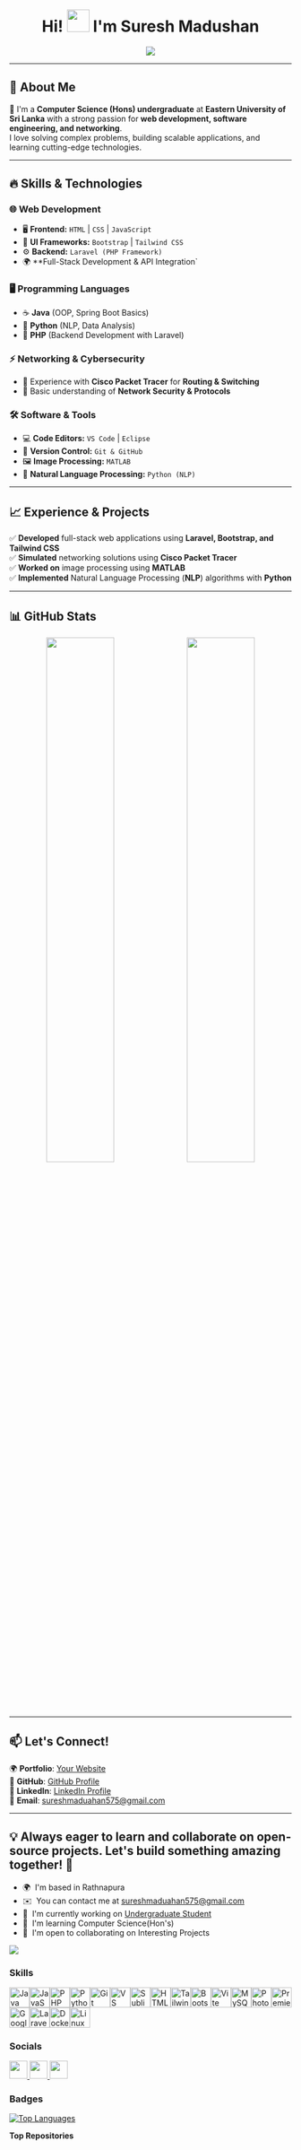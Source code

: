 <h1 align="center">
  Hi! <img src="https://user-images.githubusercontent.com/18350557/176309783-0785949b-9127-417c-8b55-ab5a4333674e.gif" width="40px"> I'm Suresh Madushan
</h1>

<p align="center">
  <img src="https://readme-typing-svg.demolab.com?font=Fira+Code&size=22&duration=2000&pause=1000&color=F75C7E&center=true&vCenter=true&width=500&lines=Web+Developer;Software+Engineer;Networking+Enthusiast;Open+Source+Contributor;Always+Learning+New+Technologies!" />
</p>

---

## 🚀 About Me  
👋 I'm a **Computer Science (Hons) undergraduate** at **Eastern University of Sri Lanka** with a strong passion for **web development, software engineering, and networking**.  
I love solving complex problems, building scalable applications, and learning cutting-edge technologies.

---

## 🔥 Skills & Technologies  

### 🌐 **Web Development**
- 🖥 **Frontend:** `HTML` | `CSS` | `JavaScript`
- 🎨 **UI Frameworks:** `Bootstrap` | `Tailwind CSS`
- ⚙ **Backend:** `Laravel (PHP Framework)`
- 🌍 **Full-Stack Development & API Integration`

### 🖥️ **Programming Languages**
- ☕ **Java** (OOP, Spring Boot Basics)
- 🐍 **Python** (NLP, Data Analysis)
- 🐘 **PHP** (Backend Development with Laravel)

### ⚡ **Networking & Cybersecurity**
- 🔌 Experience with **Cisco Packet Tracer** for **Routing & Switching**
- 🔐 Basic understanding of **Network Security & Protocols**

### 🛠 **Software & Tools**
- 💻 **Code Editors:** `VS Code` | `Eclipse`
- 🔧 **Version Control:** `Git & GitHub`
- 🖼 **Image Processing:** `MATLAB`
- 🤖 **Natural Language Processing:** `Python (NLP)`

---

## 📈 Experience & Projects  
✅ **Developed** full-stack web applications using **Laravel, Bootstrap, and Tailwind CSS**  
✅ **Simulated** networking solutions using **Cisco Packet Tracer**  
✅ **Worked on** image processing using **MATLAB**  
✅ **Implemented** Natural Language Processing (**NLP**) algorithms with **Python**  

---

## 📊 GitHub Stats  
<p align="center">
  <img src="https://github-readme-streak-stats.herokuapp.com/?user=yourusername&theme=radical&hide_border=true" width="49%" />
  <img src="https://github-readme-stats.vercel.app/api/top-langs/?username=yourusername&layout=compact&theme=radical&hide_border=true" width="49%" />
</p>

---

## 📫 Let's Connect!  
🌍 **Portfolio**: [Your Website](https://yourwebsite.com)  
📂 **GitHub**: [GitHub Profile](https://github.com/yourusername)  
💼 **LinkedIn**: [LinkedIn Profile](https://www.linkedin.com/in/yourprofile)  
📧 **Email**: [sureshmaduahan575@gmail.com](mailto:sureshmaduahan575@gmail.com)  

---

## 💡 Always eager to learn and collaborate on open-source projects. Let's build something amazing together! 🚀

* 🌍  I'm based in Rathnapura
* ✉️  You can contact me at [sureshmaduahan575@gmail.com](mailto:sureshmaduahan575@gmail.com)
* 🚀  I'm currently working on [Undergraduate Student](http://esn.ac.lk)
* 🧠  I'm learning Computer Science(Hon's)
* 🤝  I'm open to collaborating on Interesting Projects

<a href="https://www.github.com/LuukaSuresh" target="_blank" rel="noreferrer"><img
src="https://img.shields.io/github/followers/LuukaSuresh?logo=github&style=for-the-badge&color=0891b2&labelColor=1c1917" /></a>

### Skills


<p align="left">
<a href="https://www.oracle.com/java/" target="_blank" rel="noreferrer"><img src="https://raw.githubusercontent.com/danielcranney/readme-generator/main/public/icons/skills/java-colored.svg" width="36" height="36" alt="Java" /></a><a href="https://developer.mozilla.org/en-US/docs/Web/JavaScript" target="_blank" rel="noreferrer"><img src="https://raw.githubusercontent.com/danielcranney/readme-generator/main/public/icons/skills/javascript-colored.svg" width="36" height="36" alt="JavaScript" /></a><a href="https://www.php.net/" target="_blank" rel="noreferrer"><img src="https://raw.githubusercontent.com/danielcranney/readme-generator/main/public/icons/skills/php-colored.svg" width="36" height="36" alt="PHP" /></a><a href="https://www.python.org/" target="_blank" rel="noreferrer"><img src="https://raw.githubusercontent.com/danielcranney/readme-generator/main/public/icons/skills/python-colored.svg" width="36" height="36" alt="Python" /></a><a href="https://git-scm.com/" target="_blank" rel="noreferrer"><img src="https://raw.githubusercontent.com/danielcranney/readme-generator/main/public/icons/skills/git-colored.svg" width="36" height="36" alt="Git" /></a><a href="https://code.visualstudio.com/" target="_blank" rel="noreferrer"><img src="https://raw.githubusercontent.com/danielcranney/readme-generator/main/public/icons/skills/visualstudiocode.svg" width="36" height="36" alt="VS Code" /></a><a href="https://www.sublimetext.com/index2" target="_blank" rel="noreferrer"><img src="https://raw.githubusercontent.com/danielcranney/readme-generator/main/public/icons/skills/sublimetext.svg" width="36" height="36" alt="Sublime Text" /></a><a href="https://developer.mozilla.org/en-US/docs/Glossary/HTML5" target="_blank" rel="noreferrer"><img src="https://raw.githubusercontent.com/danielcranney/readme-generator/main/public/icons/skills/html5-colored.svg" width="36" height="36" alt="HTML5" /></a><a href="https://tailwindcss.com/" target="_blank" rel="noreferrer"><img src="https://raw.githubusercontent.com/danielcranney/readme-generator/main/public/icons/skills/tailwindcss-colored.svg" width="36" height="36" alt="TailwindCSS" /></a><a href="https://getbootstrap.com/" target="_blank" rel="noreferrer"><img src="https://raw.githubusercontent.com/danielcranney/readme-generator/main/public/icons/skills/bootstrap-colored.svg" width="36" height="36" alt="Bootstrap" /></a><a href="https://vitejs.dev/" target="_blank" rel="noreferrer"><img src="https://raw.githubusercontent.com/danielcranney/readme-generator/main/public/icons/skills/vite-colored.svg" width="36" height="36" alt="Vite" /></a><a href="https://www.mysql.com/" target="_blank" rel="noreferrer"><img src="https://raw.githubusercontent.com/danielcranney/readme-generator/main/public/icons/skills/mysql-colored.svg" width="36" height="36" alt="MySQL" /></a><a href="https://www.adobe.com/uk/products/photoshop.html" target="_blank" rel="noreferrer"><img src="https://raw.githubusercontent.com/danielcranney/readme-generator/main/public/icons/skills/photoshop-colored.svg" width="36" height="36" alt="Photoshop" /></a><a href="https://www.adobe.com/uk/products/premiere.html" target="_blank" rel="noreferrer"><img src="https://raw.githubusercontent.com/danielcranney/readme-generator/main/public/icons/skills/premierepro-colored.svg" width="36" height="36" alt="Premiere Pro" /></a><a href="https://cloud.google.com/" target="_blank" rel="noreferrer"><img src="https://raw.githubusercontent.com/danielcranney/readme-generator/main/public/icons/skills/googlecloud-colored.svg" width="36" height="36" alt="Google Cloud" /></a><a href="https://laravel.com/" target="_blank" rel="noreferrer"><img src="https://raw.githubusercontent.com/danielcranney/readme-generator/main/public/icons/skills/laravel-colored.svg" width="36" height="36" alt="Laravel" /></a><a href="https://www.docker.com/" target="_blank" rel="noreferrer"><img src="https://raw.githubusercontent.com/danielcranney/readme-generator/main/public/icons/skills/docker-colored.svg" width="36" height="36" alt="Docker" /></a><a href="https://www.linux.org" target="_blank" rel="noreferrer"><img src="https://raw.githubusercontent.com/danielcranney/readme-generator/main/public/icons/skills/linux-colored.svg" width="36" height="36" alt="Linux" /></a>
</p>


### Socials

<p align="left"> <a href="https://www.github.com/LuukaSuresh" target="_blank" rel="noreferrer"> <picture> <source media="(prefers-color-scheme: dark)" srcset="https://raw.githubusercontent.com/danielcranney/readme-generator/main/public/icons/socials/github-dark.svg" /> <source media="(prefers-color-scheme: light)" srcset="https://raw.githubusercontent.com/danielcranney/readme-generator/main/public/icons/socials/github.svg" /> <img src="https://raw.githubusercontent.com/danielcranney/readme-generator/main/public/icons/socials/github.svg" width="32" height="32" /> </picture> </a> <a href="https://www.linkedin.com/in/suresh-madushan-714389267" target="_blank" rel="noreferrer"> <picture> <source media="(prefers-color-scheme: dark)" srcset="https://raw.githubusercontent.com/danielcranney/readme-generator/main/public/icons/socials/linkedin-dark.svg" /> <source media="(prefers-color-scheme: light)" srcset="https://raw.githubusercontent.com/danielcranney/readme-generator/main/public/icons/socials/linkedin.svg" /> <img src="https://raw.githubusercontent.com/danielcranney/readme-generator/main/public/icons/socials/linkedin.svg" width="32" height="32" /> </picture> </a> <a href="https://www.youtube.com/@UCr0LJpyJHjOrzczA7w46abA" target="_blank" rel="noreferrer"> <picture> <source media="(prefers-color-scheme: dark)" srcset="https://raw.githubusercontent.com/danielcranney/readme-generator/main/public/icons/socials/youtube-dark.svg" /> <source media="(prefers-color-scheme: light)" srcset="https://raw.githubusercontent.com/danielcranney/readme-generator/main/public/icons/socials/youtube.svg" /> <img src="https://raw.githubusercontent.com/danielcranney/readme-generator/main/public/icons/socials/youtube.svg" width="32" height="32" /> </picture> </a></p>

### Badges

<a href="https://github.com/LuukaSuresh" align="left"><img src="https://github-readme-stats.vercel.app/api/top-langs/?username=LuukaSuresh&langs_count=10&title_color=0891b2&text_color=ffffff&icon_color=0891b2&bg_color=1c1917&hide_border=true&locale=en&custom_title=Top%20%Languages" alt="Top Languages" /></a>

<b>Top Repositories</b>

<div width="100%" align="center"></div><br /><br /><br /><br /><br /><br /><br />
